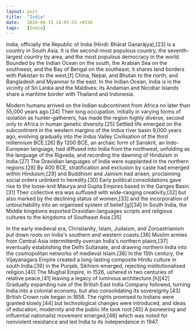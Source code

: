 ```yaml
---
layout: post
title:  "India"
date:   2020-06-15 18:05:55 +0530
tags:   [India]
---
```

India, officially the Republic of India (Hindi: Bhārat Gaṇarājya),[23] is a country in South Asia. It is the second-most populous country, the seventh-largest country by area, and the most populous democracy in the world. Bounded by the Indian Ocean on the south, the Arabian Sea on the southwest, and the Bay of Bengal on the southeast, it shares land borders with Pakistan to the west;[f] China, Nepal, and Bhutan to the north; and Bangladesh and Myanmar to the east. In the Indian Ocean, India is in the vicinity of Sri Lanka and the Maldives; its Andaman and Nicobar Islands share a maritime border with Thailand and Indonesia.

Modern humans arrived on the Indian subcontinent from Africa no later than 55,000 years ago.[24] Their long occupation, initially in varying forms of isolation as hunter-gatherers, has made the region highly diverse, second only to Africa in human genetic diversity.[25] Settled life emerged on the subcontinent in the western margins of the Indus river basin 9,000 years ago, evolving gradually into the Indus Valley Civilisation of the third millennium BCE.[26] By 1200 BCE, an archaic form of Sanskrit, an Indo-European language, had diffused into India from the northwest, unfolding as the language of the Rigveda, and recording the dawning of Hinduism in India.[27] The Dravidian languages of India were supplanted in the northern regions.[28] By 400 BCE, stratification and exclusion by caste had emerged within Hinduism,[29] and Buddhism and Jainism had arisen, proclaiming social orders unlinked to heredity.[30] Early political consolidations gave rise to the loose-knit Maurya and Gupta Empires based in the Ganges Basin.[31] Their collective era was suffused with wide-ranging creativity,[32] but also marked by the declining status of women,[33] and the incorporation of untouchability into an organised system of belief.[g][34] In South India, the Middle kingdoms exported Dravidian-languages scripts and religious cultures to the kingdoms of Southeast Asia.[35]

In the early medieval era, Christianity, Islam, Judaism, and Zoroastrianism put down roots on India's southern and western coasts.[36] Muslim armies from Central Asia intermittently overran India's northern plains,[37] eventually establishing the Delhi Sultanate, and drawing northern India into the cosmopolitan networks of medieval Islam.[38] In the 15th century, the Vijayanagara Empire created a long-lasting composite Hindu culture in south India.[39] In the Punjab, Sikhism emerged, rejecting institutionalised religion.[40] The Mughal Empire, in 1526, ushered in two centuries of relative peace,[41] leaving a legacy of luminous architecture.[h][42] Gradually expanding rule of the British East India Company followed, turning India into a colonial economy, but also consolidating its sovereignty.[43] British Crown rule began in 1858. The rights promised to Indians were granted slowly,[44] but technological changes were introduced, and ideas of education, modernity and the public life took root.[45] A pioneering and influential nationalist movement emerged,[46] which was noted for nonviolent resistance and led India to its independence in 1947.